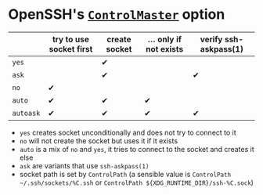 # OpenSSH's [`ControlMaster`](https://manpages.debian.org/stable/ssh_config.5.en.html#ControlMaster) option

|         | try to use socket first | create socket | … only if not exists | verify ssh-askpass(1) |
|---------|-------------------------|---------------|----------------------|-----------------------|
|  `yes`  |                         |       ✔       |                      |                       |
|  `ask`  |                         |       ✔       |                      |           ✔           |
|  `no`   |            ✔            |               |                      |                       |
|  `auto` |            ✔            |       ✔       |          ✔           |                       |
|`autoask`|            ✔            |       ✔       |          ✔           |           ✔           |

- `yes` creates socket unconditionally and does not try to connect to it
- `no` will not create the socket but uses it if it exists
- `auto` is a mix of `no` and `yes`, it tries to connect to the socket and creates it else
- `ask` are variants that use `ssh-askpass(1)`
- socket path is set by `ControlPath` (a sensible value is `ControlPath ~/.ssh/sockets/%C.ssh` or `ControlPath ${XDG_RUNTIME_DIR}/ssh-%C.sock`)
